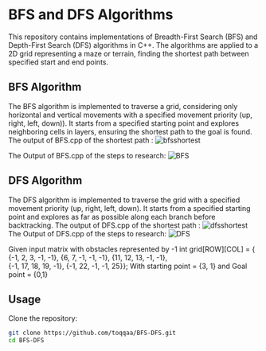 # BFS and DFS Algorithms

This repository contains implementations of Breadth-First Search (BFS) and Depth-First Search (DFS) algorithms in C++.
The algorithms are applied to a 2D grid representing a maze or terrain, finding the shortest path between specified start and end points.
## BFS Algorithm

The BFS algorithm is implemented to traverse a grid, considering only horizontal and vertical movements with a specified movement priority (up, right, left, down)).
It starts from a specified starting point and explores neighboring cells in layers, ensuring the shortest path to the goal is found.
The output of BFS.cpp of the shortest path :
![bfsshortest](https://github.com/toqqaa/BFS-DFS/assets/145803764/f46b4f2d-a641-4d3a-af7e-9e86ea0e6bfa)

The Output of BFS.cpp of the steps to research:
![BFS](https://github.com/toqqaa/BFS-DFS/assets/145803764/08d9347d-0e77-41ab-8636-1453a0d8eaff)


## DFS Algorithm

The DFS algorithm is implemented to traverse the grid with a specified movement priority (up, right, left, down). It starts from a specified starting point and explores as far as possible along each branch before backtracking.
The output of DFS.cpp of the shortest path :
![dfsshortest](https://github.com/toqqaa/BFS-DFS/assets/145803764/19415549-1e65-47ab-9bb9-f3af584475bd)
The Output of DFS.cpp of the steps to research:
![DFS](https://github.com/toqqaa/BFS-DFS/assets/145803764/0b28ac54-9992-4aa8-92c7-3b4eceabe536)

Given input matrix with obstacles represented by -1
int grid[ROW][COL] = {
        {-1, 2, 3, -1, -1},
        {6, 7, -1, -1, -1},
        {11, 12, 13, -1, -1},   
        {-1, 17, 18, 19, -1},
        {-1, 22, -1, -1, 25}};
With starting point = {3, 1} and Goal point = {0,1}

## Usage

Clone the repository:

   ```bash
   git clone https://github.com/toqqaa/BFS-DFS.git
   cd BFS-DFS




